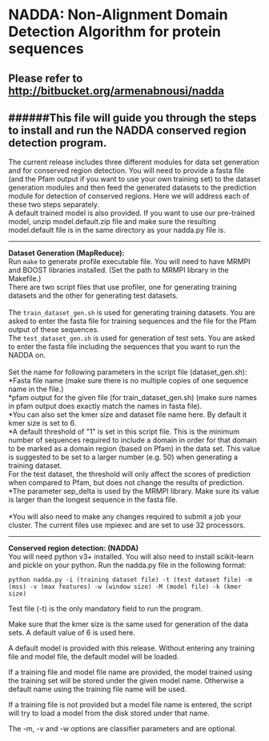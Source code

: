 # NADDA: Non-Alignment Domain Detection Algorithm for protein sequences </br>
## Please refer to http://bitbucket.org/armenabnousi/nadda

######This file will guide you through the steps to install and run the NADDA conserved region detection program.
-----------------------------------------------------------------------------------------------------------
The current release includes three different modules for data set generation and for conserved region detection.
You will need to provide a fasta file (and the Pfam output if you want to use your own training set) to the 
dataset generation modules and then feed the generated datasets to the prediction module for detection of 
conserved regions. Here we will address each of these two steps separately.</br>
A default trained model is also provided. If you want to use our pre-trained model, 
unzip model.default.zip file and make sure the resulting model.default file is in the same directory as
your nadda.py file is. 

----------------------------------------------------------------------------------------------------------
**Dataset Generation (MapReduce):** </br>
Run `make` to generate profile executable file. You will need to have MRMPI and BOOST libraries installed.
(Set the path to MRMPI library in the Makefile.)</br>
There are two script files that use profiler, one for generating training datasets and the other for generating
test datasets.</br>
</br>
The `train_dataset_gen.sh` is used for generating training datasets. You are asked to enter the fasta file for 
training sequences and the file for the Pfam output of these sequences.
</br>
The `test_dataset_gen.sh` is used for generation of test sets. You are asked to enter the fasta file including the
sequences that you want to run the NADDA on.
</br>
</br>
Set the name for following parameters in the script file (dataset_gen.sh):</br>
*Fasta file name (make sure there is no multiple copies of one sequence name in the file.)</br>
*pfam output for the given file (for train_dataset_gen.sh) (make sure names in pfam output does exactly match the names in fasta file).</br>
*You can also set the kmer size and dataset file name here. By default it kmer size is set to 6.</br>
*A default threshold of "1" is set in this script file. This is the minimum number of sequences required to 
include a domain in order for that domain to be marked as a domain region (based on Pfam) in the data set.
This value is suggested to be set to a larger number (e.g. 50) when generating a  training dataset.</br>
For the test dataset, the threshold will only affect the scores of prediction when compared to Pfam, but does
not change the results of prediction.</br>
*The parameter sep_delta is used by the MRMPI library. Make sure its value is larger than the longest sequence in 
the fasta file.</br>
</br>
*You will also need to make any changes required to submit a job your cluster. The current files use mpiexec and are
set to use 32 processors.</br>

-----------------------------------------------------------------------------------------------------------
**Conserved region detection: (NADDA)**</br>
You will need python v3+ installed. You will also need to install scikit-learn and pickle on your python.
Run the nadda.py file in the following format:

```
python nadda.py -i (training dataset file) -t (test dataset file) -m (mss) -v (max features) -w (window size) -M (model file) -k (kmer size)
```

Test file (-t) is the only mandatory field to run the program. </br>

Make sure that the kmer size is the same used for generation of the data sets. A default value of 6 is used here.</br>

A default model is provided with this release. Without entering any training file and model file, the default
model will be loaded.</br>

If a training file and model file name are provided, the model trained using the training set will be stored 
under the given model name. Otherwise a default name using the training file name will be used.</br>

If a training file is not provided but a model file name is entered, the script will try to load a model from 
the disk stored under that name.</br>

The -m, -v and -w options are classifier parameters and are optional.
